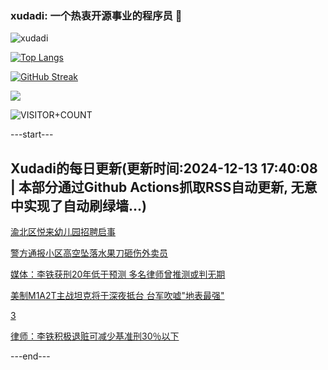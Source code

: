 ### xudadi: 一个热衷开源事业的程序员 👋

![xudadi](https://github-readme-stats-git-masterorgs-github-readme-stats-team.vercel.app/api?username=xudadi)

[![Top Langs](https://github-readme-stats.vercel.app/api/top-langs/?username=xudadi)](https://github.com/anuraghazra/github-readme-stats)

[![GitHub Streak](https://streak-stats.demolab.com?user=xudadi&locale=zh_Hans)](https://git.io/streak-stats)

![](https://raw.githubusercontent.com/xudadi/xudadi/main/assets/github-contribution-grid-snake.svg)

![VISITOR+COUNT](https://komarev.com/ghpvc/?username=xudadi&label=VISITOR+COUNT)


---start---

## Xudadi的每日更新(更新时间:2024-12-13 17:40:08 | 本部分通过Github Actions抓取RSS自动更新, 无意中实现了自动刷绿墙...)

[渝北区悦来幼儿园招聘启事](https://www.gongkaoleida.com/article/2228991)

[警方通报小区高空坠落水果刀砸伤外卖员](https://m.163.com/news/article/JJ9KVOBU0514R9OJ.html)

[媒体：李铁获刑20年低于预测 多名律师曾推测或判无期](https://m.163.com/news/article/JJ9GKUPS0534A4SC.html)

[美制M1A2T主战坦克将于深夜抵台 台军吹嘘"地表最强"](https://m.163.com/news/article/JJ8EJ8OA0514R9OJ.html)

[3](https://m.163.com/touch/news/sub/domestic)

[律师：李铁积极退赃可减少基准刑30％以下](https://m.163.com/news/article/JJ9L5FUV0001899O.html)

---end---
